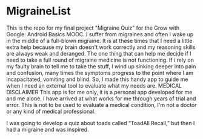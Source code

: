 # MigraineList
This is the repo for my final project "Migraine Quiz" for the Grow with Google: Android Basics MOOC.
I suffer from migraines and often I wake up in the middle of a full-blown migraine. It is at these times that I need a little extra help because my brain doesn't work correctly and my reasoning skills are always weak and deranged. The one thing that can help me decide if I need to take a full round of migraine medicine is not functioning. If i rely on my faulty brain to tell me to take the stuff, I wind up sinking deeper into pain and confusion, many times the symptoms progress to the point where I am incapacitated, vomiting and blind. So, I made this handy app to guide me when I need an external tool to evaluate what my needs are.
MEDICAL DISCLAIMER
This app is for me only, it is a personal app developed for me and me alone. I have arrived at what works for me through years of trial and error. This is not to be used to evaluate a medical condition, I'm not a doctor or any kind of medical professional. 

I was going to develop a quiz about toads called “ToadAll Recall,” but then I had a migraine and was inspired. 
